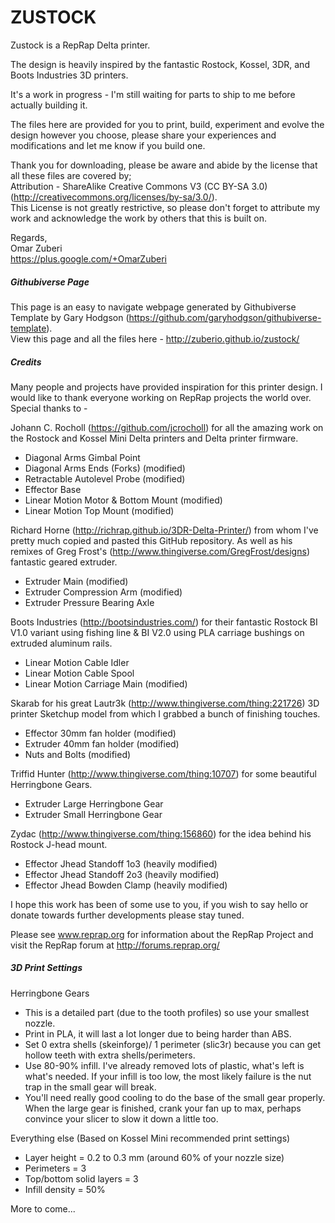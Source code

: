 ZUSTOCK
===

Zustock is a RepRap Delta printer.

The design is heavily inspired by the fantastic Rostock, Kossel, 3DR, and Boots Industries 3D printers.

It's a work in progress - I'm still waiting for parts to ship to me before actually building it.

The files here are provided for you to print, build, experiment and evolve the design however you choose, please share your experiences and modifications and let me know if you build one.

Thank you for downloading, please be aware and abide by the license that all these files are covered by;<br/>
Attribution - ShareAlike Creative Commons V3 (CC BY-SA 3.0)(http://creativecommons.org/licenses/by-sa/3.0/).<br/>
This License is not greatly restrictive, so please don't forget to attribute my work and acknowledge the work by others that this is built on.

Regards,<br/>
Omar Zuberi<br/>
https://plus.google.com/+OmarZuberi

##### Githubiverse Page
This page is an easy to navigate webpage generated by Githubiverse Template by Gary Hodgson (https://github.com/garyhodgson/githubiverse-template).<br/>
View this page and all the files here - http://zuberio.github.io/zustock/

##### Credits
Many people and projects have provided inspiration for this printer design. I would like to thank everyone working on RepRap projects the world over. 
Special thanks to - 

Johann C. Rocholl (https://github.com/jcrocholl) for all the amazing work on the Rostock and Kossel Mini Delta printers and Delta printer firmware.<br/>
- Diagonal Arms Gimbal Point<br/>
- Diagonal Arms Ends (Forks) (modified)<br/>
- Retractable Autolevel Probe (modified)<br/>
- Effector Base<br/>
- Linear Motion Motor & Bottom Mount (modified)<br/>
- Linear Motion Top Mount (modified)<br/>

Richard Horne (http://richrap.github.io/3DR-Delta-Printer/) from whom I've pretty much copied and pasted this GitHub repository. As well as his remixes of Greg Frost's (http://www.thingiverse.com/GregFrost/designs) fantastic geared extruder.<br/>
- Extruder Main (modified)<br/>
- Extruder Compression Arm (modified)<br/>
- Extruder Pressure Bearing Axle<br/>

Boots Industries (http://bootsindustries.com/) for their fantastic Rostock BI V1.0 variant using fishing line & BI V2.0 using PLA carriage bushings on extruded aluminum rails.<br/>
- Linear Motion Cable Idler<br/>
- Linear Motion Cable Spool<br/>
- Linear Motion Carriage Main (modified)<br/>

Skarab for his great Lautr3k (http://www.thingiverse.com/thing:221726) 3D printer Sketchup model from which I grabbed a bunch of finishing touches.<br/>
- Effector 30mm fan holder (modified)<br/>
- Extruder 40mm fan holder (modified)<br/>
- Nuts and Bolts (modified)<br/>

Triffid Hunter (http://www.thingiverse.com/thing:10707) for some beautiful Herringbone Gears.<br/>
- Extruder Large Herringbone Gear<br/>
- Extruder Small Herringbone Gear<br/>

Zydac (http://www.thingiverse.com/thing:156860) for the idea behind his Rostock J-head mount.<br/>
- Effector Jhead Standoff 1o3 (heavily modified)<br/>
- Effector Jhead Standoff 2o3 (heavily modified)<br/>
- Effector Jhead Bowden Clamp (heavily modified)<br/>

I hope this work has been of some use to you, if you wish to say hello or donate towards further developments please stay tuned.

Please see www.reprap.org for information about the RepRap Project and visit the RepRap forum at http://forums.reprap.org/

##### 3D Print Settings
Herringbone Gears<br/>
- This is a detailed part (due to the tooth profiles) so use your smallest nozzle.<br/>
- Print in PLA, it will last a lot longer due to being harder than ABS.<br/>
- Set 0 extra shells (skeinforge)/ 1 perimeter (slic3r) because you can get hollow teeth with extra shells/perimeters.<br/>
- Use 80-90% infill. I've already removed lots of plastic, what's left is what's needed. If your infill is too low, the most likely failure is the nut trap in the small gear will break.<br/>
- You'll need really good cooling to do the base of the small gear properly. When the large gear is finished, crank your fan up to max, perhaps convince your slicer to slow it down a little too.<br/>

Everything else (Based on Kossel Mini recommended print settings)<br/>
- Layer height = 0.2 to 0.3 mm (around 60% of your nozzle size)<br/>
- Perimeters = 3<br/>
- Top/bottom solid layers = 3<br/>
- Infill density = 50% <br/>

More to come...
